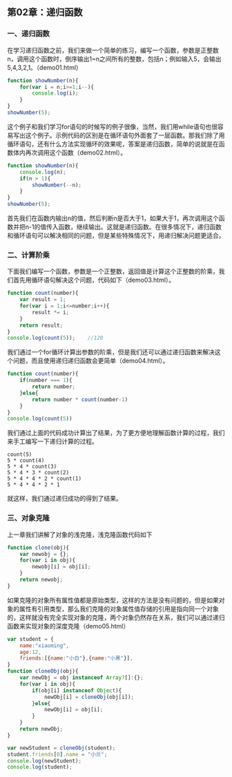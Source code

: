 ## 第02章：递归函数

### 一、递归函数
在学习递归函数之前，我们来做一个简单的练习，编写一个函数，参数是正整数n，调用这个函数时，倒序输出1~n之间所有的整数，包括n；例如输入5，会输出5,4,3,2,1。（demo01.html）
``` js
function showNumber(n){
    for(var i = n;i>=1;i--){
        console.log(i);
    }
}
showNumber(5);
```
这个例子和我们学习for语句的时候写的例子很像，当然，我们用while语句也很容易写出这个例子。示例代码的区别是在循环语句外面套了一层函数。那我们除了用循环语句，还有什么方法实现循环的效果呢，答案是递归函数，简单的说就是在函数体内再次调用这个函数（demo02.html）。
``` js
function showNumber(n){
    console.log(n);
    if(n > 1){
        showNumber(--n);
    }
}
showNumber(5);
```
首先我们在函数内输出n的值，然后判断n是否大于1，如果大于1，再次调用这个函数并把n-1的值传入函数，继续输出。这就是递归函数。在很多情况下，递归函数和循环语句可以解决相同的问题，但是某些特殊情况下，用递归解决问题更适合。

### 二、计算阶乘
下面我们编写一个函数，参数是一个正整数，返回值是计算这个正整数的阶乘，我们首先用循环语句解决这个问题，代码如下（demo03.html）。
``` js
function count(number){
    var result = 1;
    for(var i = 1;i<=number;i++){
        result *= i;
    }
    return result;
}
console.log(count(5));    //120
```
我们通过一个for循环计算出参数的阶乘，但是我们还可以通过递归函数来解决这个问题，而且使用递归递归函数会更简单（demo04.html）。
``` js
function count(number){
    if(number === 1){
        return number;
    }else{
        return number * count(number-1)
    }
}
console.log(count(5))
```
我们通过上面的代码成功计算出了结果，为了更方便地理解函数计算的过程，我们来手工编写一下递归计算的过程。
``` 
count(5)
5 * count(4)
5 * 4 * count(3)
5 * 4 * 3 * count(2)
5 * 4 * 4 * 2 * count(1)
5 * 4 * 4 * 2 * 1
```
就这样，我们通过递归成功的得到了结果。

### 三、对象克隆
上一章我们讲解了对象的浅克隆，浅克隆函数代码如下
``` js
function clone(obj){
    var newobj = {};   
    for(var i in obj){ 
        newobj[i] = obj[i];  
    }
    return newobj;    
}

```
如果克隆的对象所有属性值都是原始类型，这样的方法是没有问题的，但是如果对象的属性有引用类型，那么我们克隆的对象属性值存储的引用是指向同一个对象的，这样就没有完全实现对象的克隆，两个对象仍然存在关系，我们可以通过递归函数来实现对象的深度克隆（demo05.html）
``` js
var student = {
    name:"xiaoming",
    age:12,
    friends:[{name:"小白"},{name:"小黑"}],
}
function cloneObj(obj){
    var newObj = obj instanceof Array?[]:{};
    for(var i in obj){
        if(obj[i] instanceof Object){
            newObj[i] = cloneObj(obj[i]);
        }else{
            newObj[i] = obj[i];
        }
    }
    return newObj;
}

var newStudent = cloneObj(student);
student.friends[0].name = "小兰";
console.log(newStudent);
console.log(student);
```

